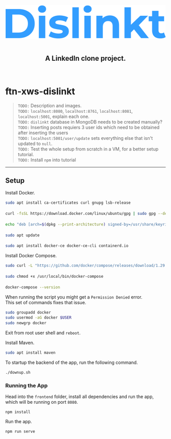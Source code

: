 <div align="center">
  <img src="docs/Dislinkt.png" />
  <br>
  <br>
  <h2>
	A LinkedIn clone project.
  </h2>
  <br>
</div>


# ftn-xws-dislinkt

> `TODO:` Description and images.\
> `TODO:` `localhost:8080`, `localhost:8761`, `localhost:8081`, `localhost:5001`, explain each one.\
> `TODO:` `dislinkt` database in MongoDB needs to be created manually?\
> `TODO:` Inserting posts requiers 3 user ids which need to be obtained after inserting the users\
> `TODO:` `localhost:5001/user/update` sets everything else that isn't updated to `null`.\
> `TODO:` Test the whole setup from scratch in a VM, for a better setup tutorial.\
> `TODO:` Install `npm` into tutorial

---

## Setup

Install Docker.

```bash
sudo apt install ca-certificates curl gnupg lsb-release

curl -fsSL https://download.docker.com/linux/ubuntu/gpg | sudo gpg --dearmor -o /usr/share/keyrings/docker-archive-keyring.gpg

echo "deb [arch=$(dpkg --print-architecture) signed-by=/usr/share/keyrings/docker-archive-keyring.gpg] https://download.docker.com/linux/ubuntu $(lsb_release -cs) stable" | sudo tee /etc/apt/sources.list.d/docker.list > /dev/null

sudo apt update

sudo apt install docker-ce docker-ce-cli containerd.io

```

Install Docker Compose.
```bash
sudo curl -L "https://github.com/docker/compose/releases/download/1.29.2/docker-compose-$(uname -s)-$(uname -m)" -o /usr/local/bin/docker-compose

sudo chmod +x /usr/local/bin/docker-compose

docker-compose --version
```

When running the script you might get a `Permission Denied` error.\
This set of commands fixes that issue.

```bash
sudo groupadd docker
sudo usermod -aG docker $USER
sudo newgrp docker 
```
Exit from root user shell and `reboot`.

Install Maven.
```bash
sudo apt install maven
```

To startup the backend of the app, run the following command.
```bash
./downup.sh
```

### Running the App

Head into the `frontend` folder, install all dependencies and run the app, \
which will be running on port `8080`.
```
npm install
```
Run the app.
```
npm run serve
```
